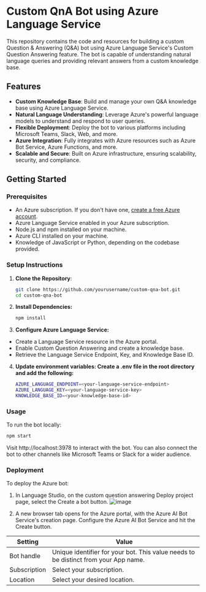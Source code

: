 # Custom QnA Bot using Azure Language Service

This repository contains the code and resources for building a custom Question & Answering (Q&A) bot using Azure Language Service's Custom Question Answering feature. The bot is capable of understanding natural language queries and providing relevant answers from a custom knowledge base.

## Features

- **Custom Knowledge Base**: Build and manage your own Q&A knowledge base using Azure Language Service.
- **Natural Language Understanding**: Leverage Azure's powerful language models to understand and respond to user queries.
- **Flexible Deployment**: Deploy the bot to various platforms including Microsoft Teams, Slack, Web, and more.
- **Azure Integration**: Fully integrates with Azure resources such as Azure Bot Service, Azure Functions, and more.
- **Scalable and Secure**: Built on Azure infrastructure, ensuring scalability, security, and compliance.

## Getting Started

### Prerequisites

- An Azure subscription. If you don't have one, [create a free Azure account](https://azure.microsoft.com/free/).
- Azure Language Service enabled in your Azure subscription.
- Node.js and npm installed on your machine.
- Azure CLI installed on your machine.
- Knowledge of JavaScript or Python, depending on the codebase provided.

### Setup Instructions

1. **Clone the Repository**:
   ```bash
   git clone https://github.com/yourusername/custom-qna-bot.git
   cd custom-qna-bot

2. **Install Dependencies:**
   ```bash
   npm install

3. **Configure Azure Language Service:**
- Create a Language Service resource in the Azure portal.
- Enable Custom Question Answering and create a knowledge base.
- Retrieve the Language Service Endpoint, Key, and Knowledge Base ID.

4. **Update environment variables: Create a .env file in the root directory and add the following:**
   ```bash
   AZURE_LANGUAGE_ENDPOINT=<your-language-service-endpoint>
   AZURE_LANGUAGE_KEY=<your-language-service-key>
   KNOWLEDGE_BASE_ID=<your-knowledge-base-id>

### Usage
To run the bot locally:
```bash
npm start
```
Visit http://localhost:3978 to interact with the bot. You can also connect the bot to other channels like Microsoft Teams or Slack for a wider audience.

### Deployment
To deploy the Azure bot:
1. In Language Studio, on the custom question answering Deploy project page, select the Create a bot button.
   ![image](https://github.com/user-attachments/assets/ee969801-be60-4197-b9ff-4af4f99bb7ba)

2. A new browser tab opens for the Azure portal, with the Azure AI Bot Service's creation page. Configure the Azure AI Bot Service and hit the Create button.

| Setting         | Value                                                                                               | 
|-----------------|-----------------------------------------------------------------------------------------------------|
| Bot handle      | Unique identifier for your bot. This value needs to be distinct from your App name.                 | 
| Subscription    | Select your subscription.                                                                           | 
| Location        | Select your desired location.                                                                       | 



